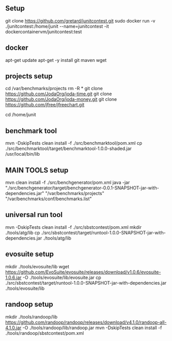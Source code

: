 ## Setup

git clone https://github.com/gretard/junitcontest.git
sudo docker run -v ./junitcontest:/home/junit --name=junitcontest -it dockercontainervm/junitcontest:test

## docker
apt-get update
apt-get -y install git maven wget

## projects setup
cd /var/benchmarks/projects
rm -R *
git clone https://github.com/JodaOrg/joda-time.git
git clone https://github.com/JodaOrg/joda-money.git
git clone https://github.com/jfree/jfreechart.git

cd /home/junit


## benchmark tool
mvn -DskipTests clean install -f ./src/benchmarktool/pom.xml
cp ./src/benchmarktool/target/benchmarktool-1.0.0-shaded.jar /usr/local/bin/lib


## MAIN TOOLS setup


mvn clean install -f ./src/benchgenerator/pom.xml
java -jar "./src/benchgenerator/target/benchgenerator-0.0.1-SNAPSHOT-jar-with-dependencies.jar" "/var/benchmarks/projects" "/var/benchmarks/conf/benchmarks.list"


## universal run tool
mvn -DskipTests clean install -f ./src/sbstcontest/pom.xml
mkdir ./tools/atg/lib
cp ./src/sbstcontest/target/runtool-1.0.0-SNAPSHOT-jar-with-dependencies.jar ./tools/atg/lib


## evosuite setup
mkdir ./tools/evosuite/lib
wget https://github.com/EvoSuite/evosuite/releases/download/v1.0.6/evosuite-1.0.6.jar  -O ./tools/evosuite/lib/evosuite.jar
cp ./src/sbstcontest/target/runtool-1.0.0-SNAPSHOT-jar-with-dependencies.jar ./tools/evosuite/lib

## randoop setup
mkdir ./tools/randoop/lib
https://github.com/randoop/randoop/releases/download/v4.1.0/randoop-all-4.1.0.jar -O ./tools/randoop/lib/randoop.jar
mvn -DskipTests clean install -f ./tools/randoop/sbstcontest/pom.xml
